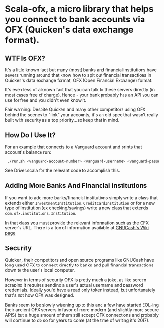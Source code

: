 # Scala-ofx, a micro library that helps you connect to bank accounts via OFX (Quicken's data exchange format).

## WTF Is OFX?
It's a little known fact but many (most) banks and financial institutions have severs running around that know how to spit out financial transactions in Quicken's data exchange format, OFX (Open Financial Exchange) format.

It's even less of a known fact that you can talk to these servers directly (in most cases free of charge). Hence - your bank probably has an API you can use for free and you didn't even know it.

Fair warning: Despite Quicken and many other competitors using OFX behind the scenes to "link" your accounts, it's an old spec that wasn't really built with security as a top priority...so keep that in mind.

## How Do I Use It?
For an example that connects to a Vanguard account and prints that account's balance run: 

```bash
 ./run.sh <vanguard-account-number> <vanguard-username> <vanguard-password>
```
See Driver.scala for the relevant code to accomplish this.

## Adding More Banks And Financial Institutions

If you want to add more banks/financial institutions simply write a class that extends either `InvestmentInstitution`, `CreditCardInstitution` or for a new type of Institution (ex checking/savings) write a new class that extends `com.ofx.institutions.Institution`. 

In that class you must provide the relevant information such as the OFX server's URL. There is a ton of information available at [GNUCash's Wiki page](https://wiki.gnucash.org/wiki/OFX_Direct_Connect_Bank_Settings)

## Security
Quicken, their competitors and open source programs like GNUCash have long used OFX to connect directly to banks and pull financial transactions down to the user's local computer.  

However in terms of security OFX is pretty much a joke, as like screen scraping it requires sending a user's actual username and password credentials. Ideally you'd have a read only token instead, but unfortunately that's not how OFX was designed. 

Banks seem to be slowly wisening up to this and a few have started EOL-ing their ancient OFX servers in favor of more modern (and slightly more secure APIS) but a huge amount of them still accept OFX connections and probably will continue to do so for years to come (at the time of writing it's 2017).
